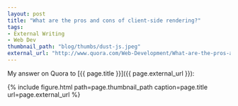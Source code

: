 ```yaml
---
layout: post
title: "What are the pros and cons of client-side rendering?"
tags:
- External Writing
- Web Dev
thumbnail_path: "blog/thumbs/dust-js.jpeg"
external_url: "http://www.quora.com/Web-Development/What-are-the-pros-and-cons-of-client-side-rendering/answer/Yevgeniy-Brikman?srid=XPv&amp;share=1"
---  
```


My answer on Quora to [{{ page.title }}]({{ page.external_url }}):

{% include figure.html path=page.thumbnail_path caption=page.title url=page.external_url %}


